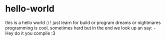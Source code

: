 # hello-world
this is a hello world :) !
just learn for build or program dreams or nightmares
programming is cool, sometimes hard but in the end 
we look up an say: -Hey do it you compile :3
